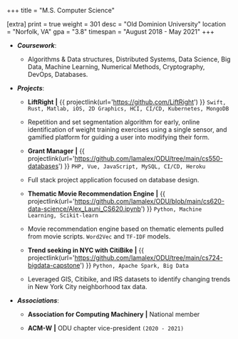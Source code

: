 +++
title = "M.S. Computer Science"

[extra]
print = true
weight = 301
desc = "Old Dominion University"
location = "Norfolk, VA"
gpa = "3.8"
timespan = "August 2018 - May 2021"
+++
* ___Coursework___:
  * Algorithms & Data structures, Distributed Systems, Data Science, Big Data, Machine Learning, Numerical Methods, Cryptography, DevOps, Databases.

* ___Projects___:
  * __LiftRight__ __\|__ {{ projectlink(url='https://github.com/LiftRight') }} `Swift, Rust, Matlab, iOS, 2D Graphics, HCI, CI/CD, Kubernetes, MongoDB`
  * Repetition and set segmentation algorithm for early, online identification of weight training exercises using a single sensor, and gamified platform for guiding a user into modifying their form.

  * __Grant Manager__ __\|__ {{ projectlink(url='https://github.com/lamalex/ODU/tree/main/cs550-databases') }} `PHP, Vue, JavaScript, MySQL, CI/CD, Heroku`
  * Full stack project application focused on database design.

  * __Thematic Movie Recommendation Engine__ __\|__ {{ projectlink(url='https://github.com/lamalex/ODU/blob/main/cs620-data-science/Alex_Launi_CS620.ipynb') }} `Python, Machine Learning, Scikit-learn`
  * Movie recommendation engine based on thematic elements pulled from movie scripts. `Word2Vec` and `TF-IDF` models. 

  * __Trend seeking in NYC with CitiBike__ __\|__ {{ projectlink(url='https://github.com/lamalex/ODU/tree/main/cs724-bigdata-capstone') }} `Python, Apache Spark, Big Data`
  * Leveraged GIS, Citibike, and IRS datasets to identify changing trends in New York City neighborhood tax data.

* ___Associations___:
  * __Association for Computing Machinery__ __\|__ National member

  * __ACM-W__ __\|__ ODU chapter vice-president `(2020 - 2021)`
